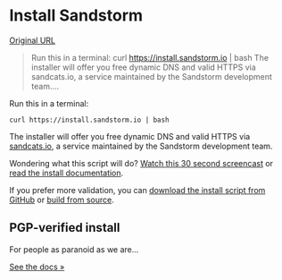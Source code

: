 # Install Sandstorm

[Original URL](https://sandstorm.io/install)

> Run this in a terminal: curl <https://install.sandstorm.io> | bash The installer will offer you free dynamic DNS and valid HTTPS via sandcats.io, a service maintained by the Sandstorm development team....

Run this in a terminal:

```
curl https://install.sandstorm.io | bash
```

The installer will offer you free dynamic DNS and valid HTTPS via [sandcats.io](https://sandcats.io), a service maintained by the Sandstorm development team.

Wondering what this script will do? [Watch this 30 second screencast](https://asciinema.org/a/bw9mgfk8m55rfa3ntrfvhvjat?autoplay=1) or [read the install documentation](https://docs.sandstorm.io/en/latest/install/#option-1-https-verified-install).

If you prefer more validation, you can [download the install script from GitHub](https://docs.sandstorm.io/en/latest/install/#option-2-github-verified-install) or [build from source](https://docs.sandstorm.io/en/latest/install/#option-4-installing-from-source).

## PGP-verified install

For people as paranoid as we are...

[See the docs »](https://docs.sandstorm.io/en/latest/install/#option-3-pgp-verified-install)
